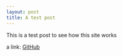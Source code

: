 ```yaml
---
layout: post
title: A test post
---
```


This is a test post to see how this site works

a link: [GitHub](https://github.com/)

